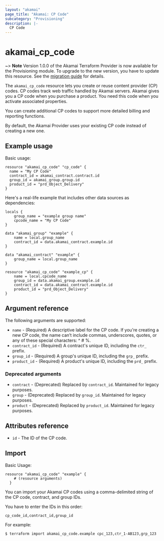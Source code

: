 ```yaml
---
layout: "akamai"
page_title: "Akamai: CP Code"
subcategory: "Provisioning"
description: |-
  CP Code
---
```


# akamai_cp_code

~> **Note** Version 1.0.0 of the Akamai Terraform Provider is now available for the Provisioning module. To upgrade to the new version, you have to update this resource. See the [migration guide](../guides/1.0_migration.md) for details. 

The `akamai_cp_code` resource lets you create or reuse content provider (CP) codes.  CP codes track web traffic handled by Akamai servers. Akamai gives you a CP code when you purchase a product. You need this code when you activate associated properties. 

You can create additional CP codes to support more detailed billing and reporting functions.

By default, the Akamai Provider uses your existing CP code instead of creating a new one.

## Example usage

Basic usage:

```hcl
resource "akamai_cp_code" "cp_code" {
  name = "My CP Code"
  contract_id = akamai_contract.contract.id
  group_id = akamai_group.group.id
  product_id = "prd_Object_Delivery"
}
```

Here's a real-life example that includes other data sources as dependencies:

```
locals {
    group_name = "example group name"
    cpcode_name = "My CP Code"
}

data "akamai_group" "example" {
    name = local.group_name
    contract_id = data.akamai_contract.example.id
}

data "akamai_contract" "example" {
    group_name = local.group_name
}

resource "akamai_cp_code" "example_cp" {
    name = local.cpcode_name
    group_id = data.akamai_group.example.id
    contract_id = data.akamai_contract.example.id
    product_id = "prd_Object_Delivery"
}
```
## Argument reference

The following arguments are supported:

* `name` - (Required) A descriptive label for the CP code. If you're creating a new CP code, the name can’t include commas, underscores, quotes, or any of these special characters: ^ # %.
* `contract_id` - (Required) A contract's unique ID, including the `ctr_` prefix. 
* `group_id` - (Required) A group's unique ID, including the `grp_` prefix.
* `product_id` - (Required) A product's unique ID, including the `prd_` prefix.

### Deprecated arguments

* `contract` - (Deprecated) Replaced by `contract_id`. Maintained for legacy purposes.
* `group` - (Deprecated) Replaced by `group_id`. Maintained for legacy purposes.
* `product` - (Deprecated) Replaced by `product_id`. Maintained for legacy purposes.

## Attributes reference

* `id` - The ID of the CP code.

## Import

Basic Usage:

```hcl
resource "akamai_cp_code" "example" {
    # (resource arguments)
  }
```

You can import your Akamai CP codes using a comma-delimited string of the CP code, contract, and group IDs. 

You have to enter the IDs in this order: 

`cp_code_id,contract_id,group_id`

For example:

```shell
$ terraform import akamai_cp_code.example cpc_123,ctr_1-AB123,grp_123
```